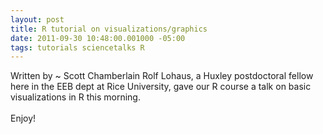 ```yaml
--- 
layout: post
title: R tutorial on visualizations/graphics
date: 2011-09-30 10:48:00.001000 -05:00
tags: tutorials sciencetalks R
---
```


Written by ~ Scott Chamberlain
Rolf Lohaus, a Huxley postdoctoral fellow here in the EEB dept at Rice University, gave our R course a talk on basic visualizations in R this morning.<br /><br />Enjoy!<br /><br /><br /><script src="https://gist.github.com/1254174.js?file=visualizations_tutorial.R"></script>
